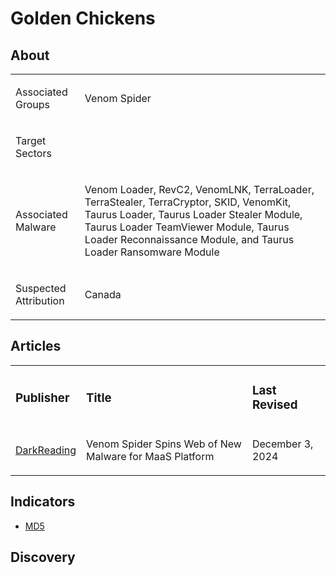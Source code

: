 # Golden Chickens

## About
<table>
  <tr>
    <td>
      <p>Associated Groups</p>
    </td>
    <td>
      <p>Venom Spider</p>
    </td>
  </tr>
  <tr>
    <td>
      <p>Target Sectors</p>
    </td>
    <td>
      <p></p>
    </td>
  </tr>
  <tr>
    <td>
      <p>Associated Malware</p>
    </td>
    <td>
      <p>Venom Loader, RevC2, VenomLNK, TerraLoader, TerraStealer, TerraCryptor, SKID, VenomKit, Taurus Loader, Taurus Loader Stealer Module, Taurus Loader TeamViewer Module, Taurus Loader Reconnaissance Module, and Taurus Loader Ransomware Module</p>
    </td>
  </tr>
  <tr>
    <td>
      <p>Suspected Attribution</p>
    </td>
    <td>
      <p>Canada</p>
    </td>
  </tr>
</table>

## Articles
<table>
  <tr>
    <td>
      <h3>Publisher</h3>
    </td>
    <td>
      <h3>Title</h3>
    </td>
    <td>
      <h3>Last Revised</h3>
    </td>
  </tr>
  <tr>
    <td>
      <a href="https://www.darkreading.com/cyberattacks-data-breaches/venom-spider-malware-maas-platform">DarkReading</a>
    </td>
    <td>
      <p>Venom Spider Spins Web of New Malware for MaaS Platform</p>
    </td>
    <td>
      <p>December 3, 2024</p>
    </td>
  </tr>
</table>



## Indicators
- <a href="https://github.com/PudgyDragon/IOCs/blob/main/All/Golden%20Chickens/samples.md5">MD5</a>

## Discovery

